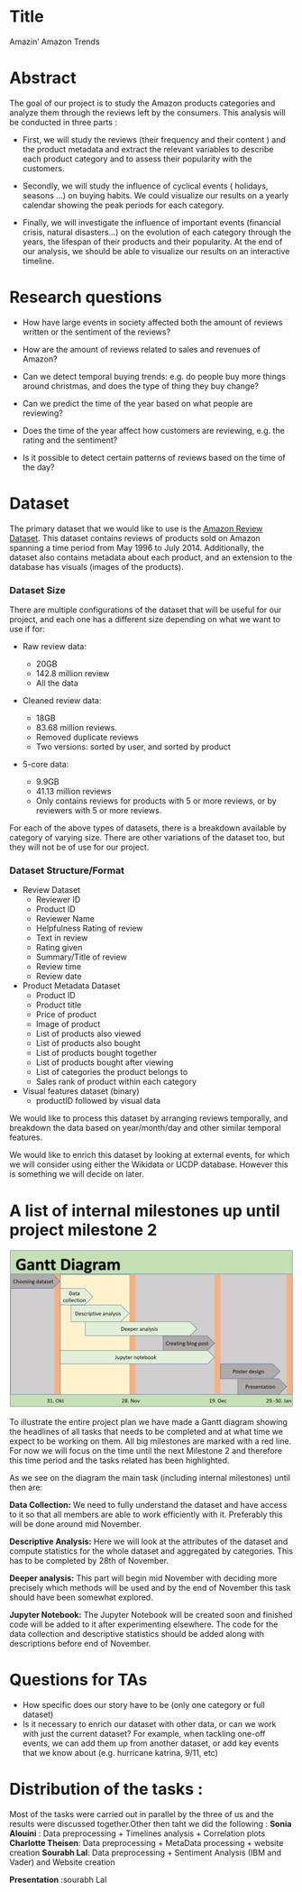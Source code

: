 # Title
Amazin’ Amazon Trends

# Abstract
The goal of our project is to study the Amazon products categories and analyze them through the reviews left by the consumers. This analysis will be conducted in three parts : 

* First, we will study the reviews (their frequency and their content ) and the product metadata and extract the relevant variables to describe each product category and to assess their popularity with the customers.

* Secondly, we will study the influence of cyclical events ( holidays, seasons …) on buying habits. We could visualize our results on  a yearly calendar showing the peak periods for each category.

* Finally, we will investigate the influence of important events (financial crisis, natural disasters…) on the evolution of each category through the years, the lifespan of their products and their popularity. At the end of our analysis, we should be able to visualize our results on an interactive timeline.

# Research questions
* How have large events in society affected both the amount of reviews written or the sentiment of the reviews?

* How are the amount of reviews related to sales and revenues of Amazon?

* Can we detect temporal buying trends: e.g. do people buy more things around christmas, and does the type of thing they buy change?

* Can we predict the time of the year based on what people are reviewing?
	
* Does the time of the year affect how customers are reviewing, e.g. the rating and the sentiment?

* Is it possible to detect certain patterns of reviews based on the time of the day?

# Dataset

The primary dataset that we would like to use is the [Amazon Review Dataset](http://jmcauley.ucsd.edu/data/amazon/). This dataset contains reviews of products sold on Amazon spanning a time period from May 1996 to July 2014. Additionally, the dataset also contains metadata about each product, and an extension to the database has visuals (images of the products).

### Dataset Size

There are multiple configurations of the dataset that will be useful for our project, and each one has a different size depending on what we want to use if for:

* Raw review data:
  * 20GB
  * 142.8 million review
  * All the data

* Cleaned review data: 
  * 18GB
  * 83.68 million reviews.
  * Removed duplicate reviews
  * Two versions: sorted by user, and sorted by product

* 5-core data:
  * 9.9GB
  * 41.13 million reviews
  * Only contains reviews for products with 5 or more reviews, or by reviewers with 5 or more reviews.

For each of the above types of datasets, there is a breakdown available by category of varying size. There are other variations of the dataset too, but they will not be of use for our project.

### Dataset Structure/Format

* Review Dataset
  * Reviewer ID
  * Product ID
  * Reviewer Name
  * Helpfulness Rating of review
  * Text in review
  * Rating given
  * Summary/Title of review
  * Review time
  * Review date
* Product Metadata Dataset
  * Product ID
  * Product title
  * Price of product
  * Image of product
  * List of products also viewed
  * List of products also bought
  * List of products bought together
  * List of products bought after viewing
  * List of categories the product belongs to
  * Sales rank of product within each category
* Visual features dataset (binary)
  * productID followed by visual data	

We would like to process this dataset by arranging reviews temporally, and breakdown the data based on year/month/day and other similar temporal features.

We would like to enrich this dataset by looking at external events, for which we will consider using either the Wikidata or UCDP database. However this is something we will decide on later.


# A list of internal milestones up until project milestone 2
![Gantt Chart](https://github.com/sourabhlal/ada2017/blob/master/Project/Images/Gantt.JPG "Gantt Chart")

To illustrate the entire project plan we have made a Gantt diagram showing the headlines of all tasks that needs to be completed and at what time we expect to be working on them. All big milestones are marked with a red line. For now we will focus on the time until the next Milestone 2 and therefore this time period and the tasks related has been highlighted.

As we see on the diagram the main task (including internal milestones) until then are:

**Data Collection:** We need to fully understand the dataset and have access to it so that all members are able to work efficiently with it. Preferably this will be done around mid November.

**Descriptive Analysis:** Here we will look at the attributes of the dataset and compute statistics for the whole dataset and aggregated by categories. This has to be completed by 28th of November.

**Deeper analysis:** This part will begin mid November with deciding more precisely which methods will be used and by the end of November this task should have been somewhat explored.

**Jupyter Notebook:** The Jupyter Notebook will be created soon and finished code will be added to it after experimenting elsewhere. The code for the data collection and descriptive statistics should be added along with descriptions before end of November.

# Questions for TAs
* How specific does our story have to be (only one category or full dataset)
* Is it necessary to enrich our dataset with other data, or can we work with just the current dataset? For example, when tackling one-off events, we can add them up from another dataset, or add key events that we know about (e.g. hurricane katrina, 9/11, etc)

# Distribution of the tasks : 
Most of the tasks were carried out in parallel by the three of us and the results were discussed together.Other then taht we did the following :
**Sonia Alouini** : Data preprocessing + Timelines analysis  + Correlation plots
**Charlotte Theisen**: Data preprocessing + MetaData processing + website creation
**Sourabh Lal**: Data preprocessing + Sentiment Analysis (IBM and Vader) and Website creation 

**Presentation** :sourabh Lal
